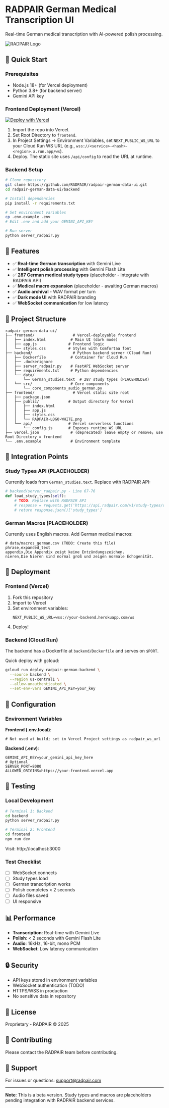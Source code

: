 # RADPAIR German Medical Transcription UI

Real-time German medical transcription with AI-powered polish processing.

![RADPAIR Logo](public/RADPAIR-LOGO-WHITE.png)

## 🚀 Quick Start

### Prerequisites
- Node.js 18+ (for Vercel deployment)
- Python 3.8+ (for backend server)
- Gemini API key

### Frontend Deployment (Vercel)

[![Deploy with Vercel](https://vercel.com/button)](https://vercel.com/new/clone?repository-url=https://github.com/RADPAIR/radpair-german-data-ui)

1. Import the repo into Vercel.
2. Set Root Directory to `frontend`.
3. In Project Settings → Environment Variables, set `NEXT_PUBLIC_WS_URL` to your Cloud Run WS URL (e.g., `wss://<service>-<hash>-<region>.a.run.app/ws`).
4. Deploy. The static site uses `/api/config` to read the URL at runtime.

### Backend Setup

```bash
# Clone repository
git clone https://github.com/RADPAIR/radpair-german-data-ui.git
cd radpair-german-data-ui/backend

# Install dependencies
pip install -r requirements.txt

# Set environment variables
cp .env.example .env
# Edit .env and add your GEMINI_API_KEY

# Run server
python server_radpair.py
```

## 🎯 Features

- ✅ **Real-time German transcription** with Gemini Live
- ✅ **Intelligent polish processing** with Gemini Flash Lite
- ✅ **287 German medical study types** (placeholder - integrate with RADPAIR API)
- ✅ **Medical macro expansion** (placeholder - awaiting German macros)
- ✅ **Audio archival** - WAV format per turn
- ✅ **Dark mode UI** with RADPAIR branding
- ✅ **WebSocket communication** for low latency

## 📁 Project Structure

```
radpair-german-data-ui/
├── frontend/                 # Vercel-deployable frontend
│   ├── index.html           # Main UI (dark mode)
│   ├── app.js              # Frontend logic
│   └── styles.css          # Styles with Comfortaa font
├── backend/                  # Python backend server (Cloud Run)
│   ├── Dockerfile           # Container for Cloud Run
│   ├── .dockerignore
│   ├── server_radpair.py    # FastAPI WebSocket server
│   ├── requirements.txt     # Python dependencies
│   └── data/
│       └── German_studies.text  # 287 study types (PLACEHOLDER)
│   └── src/                 # Core components
│       └── core_components_audio_german.py
├── frontend/                 # Vercel static site root
│   ├── package.json
│   ├── public/             # Output directory for Vercel
│   │   ├── index.html
│   │   ├── app.js
│   │   ├── styles.css
│   │   └── RADPAIR-LOGO-WHITE.png
│   └── api/                # Vercel serverless functions
│       └── config.js       # Exposes runtime WS URL
├── vercel.json              # (deprecated) leave empty or remove; use Root Directory = frontend
└── .env.example             # Environment template
```

## 🔌 Integration Points

### Study Types API (PLACEHOLDER)
Currently loads from `German_studies.text`. Replace with RADPAIR API:

```python
# backend/server_radpair.py - Line 67-76
def load_study_types(self):
    # TODO: Replace with RADPAIR API
    # response = requests.get('https://api.radpair.com/v1/study-types/de')
    # return response.json()['study_types']
```

### German Macros (PLACEHOLDER)
Currently uses English macros. Add German medical macros:

```csv
# data/macros_german.csv (TODO: Create this file)
phrase,expanded_text
appendix,Die Appendix zeigt keine Entzündungszeichen.
nieren,Die Nieren sind normal groß und zeigen normale Echogenität.
```

## 🚀 Deployment

### Frontend (Vercel)

1. Fork this repository
2. Import to Vercel
3. Set environment variables:
   ```
   NEXT_PUBLIC_WS_URL=wss://your-backend.herokuapp.com/ws
   ```
4. Deploy!

### Backend (Cloud Run)

The backend has a Dockerfile at `backend/Dockerfile` and serves on `$PORT`.

Quick deploy with gcloud:

```bash
gcloud run deploy radpair-german-backend \
  --source backend \
  --region us-central1 \
  --allow-unauthenticated \
  --set-env-vars GEMINI_API_KEY=your_key
```

## 🔧 Configuration

### Environment Variables

**Frontend (.env.local)**:
```env
# Not used at build; set in Vercel Project settings as radpair_ws_url
```

**Backend (.env)**:
```env
GEMINI_API_KEY=your_gemini_api_key_here
# Optional
SERVER_PORT=8080
ALLOWED_ORIGINS=https://your-frontend.vercel.app
```

## 🧪 Testing

### Local Development
```bash
# Terminal 1: Backend
cd backend
python server_radpair.py

# Terminal 2: Frontend
cd frontend
npm run dev
```

Visit: http://localhost:3000

### Test Checklist
- [ ] WebSocket connects
- [ ] Study types load
- [ ] German transcription works
- [ ] Polish completes < 2 seconds
- [ ] Audio files saved
- [ ] UI responsive

## 📊 Performance

- **Transcription**: Real-time with Gemini Live
- **Polish**: < 2 seconds with Gemini Flash Lite
- **Audio**: 16kHz, 16-bit, mono PCM
- **WebSocket**: Low latency communication

## 🔒 Security

- API keys stored in environment variables
- WebSocket authentication (TODO)
- HTTPS/WSS in production
- No sensitive data in repository

## 📝 License

Proprietary - RADPAIR © 2025

## 🤝 Contributing

Please contact the RADPAIR team before contributing.

## 📧 Support

For issues or questions: support@radpair.com

---

**Note**: This is a beta version. Study types and macros are placeholders pending integration with RADPAIR backend services.
